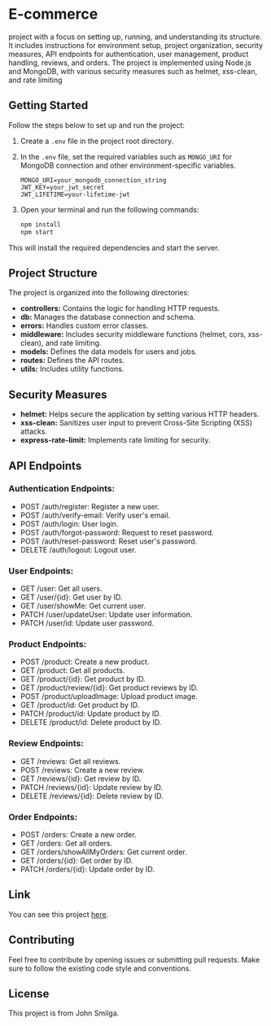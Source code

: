 # E-commerce

project with a focus on setting up, running, and understanding its structure. It includes instructions for environment setup, project organization, security measures, API endpoints for authentication, user management, product handling, reviews, and orders. The project is implemented using Node.js and MongoDB, with various security measures such as helmet, xss-clean, and rate limiting

## Getting Started

Follow the steps below to set up and run the project:

1. Create a `.env` file in the project root directory.

2. In the `.env` file, set the required variables such as `MONGO_URI` for MongoDB connection and other environment-specific variables.

    ```env
    MONGO_URI=your_mongodb_connection_string
    JWT_KEY=your_jwt_secret
    JWT_LIFETIME=your-lifetime-jwt
    ```

3. Open your terminal and run the following commands:

    ```bash
    npm install
    npm start
    ```

This will install the required dependencies and start the server.

## Project Structure

The project is organized into the following directories:

- **controllers:** Contains the logic for handling HTTP requests.
- **db:** Manages the database connection and schema.
- **errors:** Handles custom error classes.
- **middleware:** Includes security middleware functions (helmet, cors, xss-clean), and rate limiting.
- **models:** Defines the data models for users and jobs.
- **routes:** Defines the API routes.
- **utils:** Includes utility functions.

## Security Measures

- **helmet:** Helps secure the application by setting various HTTP headers.
- **xss-clean:** Sanitizes user input to prevent Cross-Site Scripting (XSS) attacks.
- **express-rate-limit:** Implements rate limiting for security.

## API Endpoints

### Authentication Endpoints:
- POST /auth/register: Register a new user.
- POST /auth/verify-email: Verify user's email.
- POST /auth/login: User login.
- POST /auth/forgot-password: Request to reset password.
- POST /auth/reset-password: Reset user's password.
- DELETE /auth/logout: Logout user.

### User Endpoints:
- GET /user: Get all users.
- GET /user/{id}: Get user by ID.
- GET /user/showMe: Get current user.
- PATCH /user/updateUser: Update user information.
- PATCH /user/id: Update user password.

### Product Endpoints:
- POST /product: Create a new product.
- GET /product: Get all products.
- GET /product/{id}: Get product by ID.
- GET /product/review/{id}: Get product reviews by ID.
- POST /product/uploadImage: Upload product image.
- GET /product/id: Get product by ID.
- PATCH /product/id: Update product by ID.
- DELETE /product/id: Delete product by ID.

### Review Endpoints:
- GET /reviews: Get all reviews.
- POST /reviews: Create a new review.
- GET /reviews/{id}: Get review by ID.
- PATCH /reviews/{id}: Update review by ID.
- DELETE /reviews/{id}: Delete review by ID.

### Order Endpoints:
- POST /orders: Create a new order.
- GET /orders: Get all orders.
- GET /orders/showAllMyOrders: Get current order.
- GET /orders/{id}: Get order by ID.
- PATCH /orders/{id}: Update order by ID.

## Link

You can see this project [here](https://e-commerce-tgbc.onrender.com).

## Contributing

Feel free to contribute by opening issues or submitting pull requests. Make sure to follow the existing code style and conventions.

## License

This project is from John Smilga.
